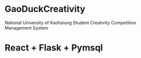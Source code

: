 # GaoDuckCreativity
National University of Kaohsiung Student Creativity Competition Management System

# React + Flask + Pymsql